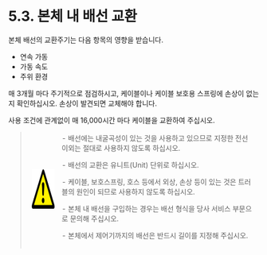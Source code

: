 ﻿# 5.3. 본체 내 배선 교환

본체 배선의 교환주기는 다음 항목의 영향을 받습니다.

-	연속 가동
-	가동 속도
-	주위 환경

매 3개월 마다 주기적으로 점검하시고, 케이블이나 케이블 보호용 스프링에 손상이 없는지 확인하십시오. 손상이 발견되면 교체해야 합니다. 

사용 조건에 관계없이 매 16,000시간 마다 케이블을 교환하여 주십시오.



<blockquote>
<table border="0">
<thead>
  <tr>
    <td>
    <div align="center">
      <img src="../../_assets/주의표시.png" width = 80 height = 80>
    </div>
    </td>
    <td colspan="4">
   -	배선에는 내굴곡성이 있는 것을 사용하고 있으므로 지정한 전선 이외는 절대로 사용하지 않도록 하십시오.<p>
   -	배선의 교환은 유니트(Unit) 단위로 하십시오.<p>
   -	케이블, 보호스프링, 호스 등에서 외상, 손상 등이 있는 것은 트러블의 원인이 되므로 사용하지 않도록 하십시오.<p> 
   -	본체 내 배선을 구입하는 경우는 배선 형식을 당사 서비스 부문으로 문의해 주십시오.<p>
      -	본체에서 제어기까지의 배선은 반드시 길이를 지정해 주십시오.
</td>
  </tr>
</thead>
</table>  
</blockquote>


